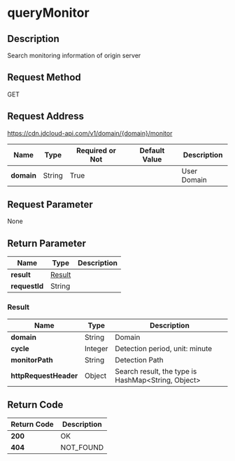 # queryMonitor


## Description
Search monitoring information of origin server

## Request Method
GET

## Request Address
https://cdn.jdcloud-api.com/v1/domain/{domain}/monitor

|Name|Type|Required or Not|Default Value|Description|
|---|---|---|---|---|
|**domain**|String|True| |User Domain|

## Request Parameter
None


## Return Parameter
|Name|Type|Description|
|---|---|---|
|**result**|[Result](querymonitor#result)| |
|**requestId**|String| |

### <div id="result">Result</div>
|Name|Type|Description|
|---|---|---|
|**domain**|String|Domain|
|**cycle**|Integer|Detection period, unit: minute|
|**monitorPath**|String|Detection Path|
|**httpRequestHeader**|Object|Search result, the type is HashMap<String, Object>|

## Return Code
|Return Code|Description|
|---|---|
|**200**|OK|
|**404**|NOT_FOUND|